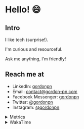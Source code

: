 # Hello! 😄

## Intro

I like tech (surprise!).

I'm curious and resourceful.

Ask me anything, I'm friendly!

## Reach me at

- LinkedIn: [gordonpn](https://www.linkedin.com/in/gordonpn/)
- Email: [contact@gordon-pn.com](mailto:contact@gordon-pn.com)
- Facebook Messenger: [gordonpn](https://www.messenger.com/t/Gordonpn)
- Twitter: [@gordonpn](https://twitter.com/Gordonpn)
- Instagram: [@gordonpn](https://www.instagram.com/gordonpn/)

<details>
  <summary>Metrics</summary>

  <img align="center" src="https://github.com/gordonpn/gordonpn/blob/master/github-metrics.svg" alt="GitHub Metrics">

</details>

<details>
  <summary>WakaTime</summary>

  <!--START_SECTION:waka-->
📊 **This Week I Spent My Time On** 

```text
💬 Programming Languages: 
Java                     4 hrs 25 mins       ██████████████████████░░░   86.69 % 
JSON                     18 mins             █░░░░░░░░░░░░░░░░░░░░░░░░   05.92 % 
Other                    10 mins             █░░░░░░░░░░░░░░░░░░░░░░░░   03.45 % 
Brazil Dependency Config 7 mins              █░░░░░░░░░░░░░░░░░░░░░░░░   02.30 % 
Makefile                 4 mins              ░░░░░░░░░░░░░░░░░░░░░░░░░   01.53 % 

🔥 Editors: 
Intellijidea             3 hrs 25 mins       █████████████████░░░░░░░░   67.23 % 
IntelliJ                 1 hr 29 mins        ███████░░░░░░░░░░░░░░░░░░   29.32 % 
VS Code                  10 mins             █░░░░░░░░░░░░░░░░░░░░░░░░   03.45 % 
```


 Last Updated on 09/01/2024 16:22:13 UTC
<!--END_SECTION:waka-->
</details>
